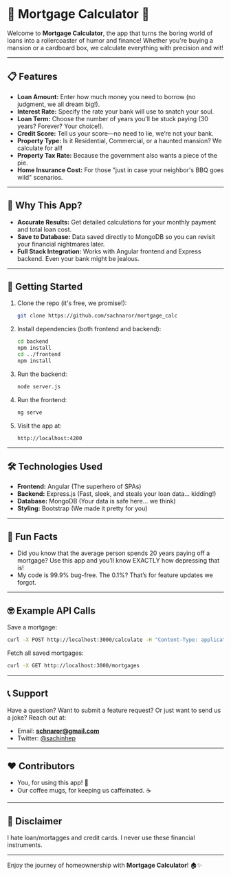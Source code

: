 
# 🏡 Mortgage Calculator 🏦

Welcome to **Mortgage  Calculator**, the app that turns the boring world of loans into a rollercoaster of humor and finance! Whether you're buying a mansion or a cardboard box, we calculate everything with precision and wit!

---

## 📋 Features

- **Loan Amount:** Enter how much money you need to borrow (no judgment, we all dream big!).
- **Interest Rate:** Specify the rate your bank will use to snatch your soul.
- **Loan Term:** Choose the number of years you'll be stuck paying (30 years? Forever? Your choice!).
- **Credit Score:** Tell us your score—no need to lie, we’re not your bank.
- **Property Type:** Is it Residential, Commercial, or a haunted mansion? We calculate for all!
- **Property Tax Rate:** Because the government also wants a piece of the pie.
- **Home Insurance Cost:** For those "just in case your neighbor's BBQ goes wild" scenarios.

---

## 🎉 Why This App?

- **Accurate Results:** Get detailed calculations for your monthly payment and total loan cost.
- **Save to Database:** Data saved directly to MongoDB so you can revisit your financial nightmares later.
- **Full Stack Integration:** Works with Angular frontend and Express backend. Even your bank might be jealous.

---

## 🚀 Getting Started

1. Clone the repo (it's free, we promise!):
   ```bash
   git clone https://github.com/sachnaror/mortgage_calc
   ```

2. Install dependencies (both frontend and backend):
   ```bash
   cd backend
   npm install
   cd ../frontend
   npm install
   ```

3. Run the backend:
   ```bash
   node server.js
   ```

4. Run the frontend:
   ```bash
   ng serve
   ```

5. Visit the app at:
   ```
   http://localhost:4200
   ```

---

## 🛠️ Technologies Used

- **Frontend:** Angular (The superhero of SPAs)
- **Backend:** Express.js (Fast, sleek, and steals your loan data... kidding!)
- **Database:** MongoDB (Your data is safe here... we think)
- **Styling:** Bootstrap (We made it pretty for you)

---

## 🤣 Fun Facts

- Did you know that the average person spends 20 years paying off a mortgage? Use this app and you’ll know EXACTLY how depressing that is!
- My code is 99.9% bug-free. The 0.1%? That’s for feature updates we forgot.

---

## 🤓 Example API Calls

Save a mortgage:
```bash
curl -X POST http://localhost:3000/calculate -H "Content-Type: application/json" -d '{"loanAmount":200000,"interestRate":5,"loanTerm":30,"creditScore":"Excellent","propertyType":"Residential","propertyTaxRate":1.2,"insuranceCost":500}'
```

Fetch all saved mortgages:
```bash
curl -X GET http://localhost:3000/mortgages
```

---

## 📞 Support

Have a question? Want to submit a feature request? Or just want to send us a joke? Reach out at:
- Email: **schnaror@gmail.com**
- Twitter: [@sachinhep](https://twitter.com/sachinhep)

---

## ❤️ Contributors

- You, for using this app! 🎉
- Our coffee mugs, for keeping us caffeinated. ☕

---

## 🚧 Disclaimer

I hate loan/mortagges and credit cards. I never use these financial instruments.

---

Enjoy the journey of homeownership with **Mortgage Calculator**! 🏠✨
